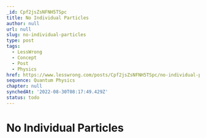 ```yaml
---
_id: Cpf2jsZsNFNH5TSpc
title: No Individual Particles
author: null
url: null
slug: no-individual-particles
type: post
tags:
  - LessWrong
  - Concept
  - Post
  - Physics
href: https://www.lesswrong.com/posts/Cpf2jsZsNFNH5TSpc/no-individual-particles
sequence: Quantum Physics
chapter: null
synchedAt: '2022-08-30T08:17:49.429Z'
status: todo
---
```


# No Individual Particles
